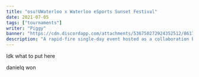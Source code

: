 ```yaml
---
title: "osu!UWaterloo x Waterloo eSports Sunset Festival"
date: 2021-07-05
tags: ["tournaments"]
writer: "Piggy"
banner: "https://cdn.discordapp.com/attachments/536750272924352512/861715945143140399/SUNSET_FEST_V2.png"
description: "A rapid-fire single-day event hosted as a collaboration between osu!UWaterloo and the Waterloo eSports club!"
---
```


Idk what to put here

danielq won